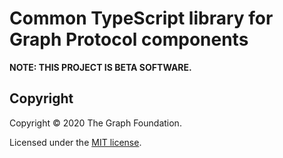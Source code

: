 # Common TypeScript library for Graph Protocol components

**NOTE: THIS PROJECT IS BETA SOFTWARE.**

## Copyright

Copyright &copy; 2020 The Graph Foundation.

Licensed under the [MIT license](./LICENSE).